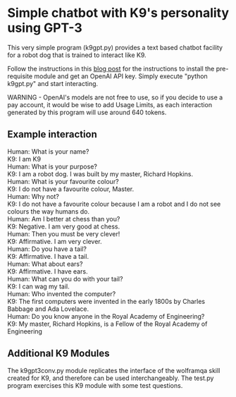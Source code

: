# Simple chatbot with K9's personality using GPT-3

This very simple program (k9gpt.py) provides a text based chatbot facility for a robot dog that is trained to interact like K9.  

Follow the instructions in this [blog post](https://k9-build.blogspot.com/2022/07/affirmative-master-chatbots-with.html) for the instructions to install the pre-requisite module and get an OpenAI API key.  Simply execute "python k9gpt.py" and start interacting.   

WARNING - OpenAI's models are not free to use, so if you decide to use a pay account, it would be wise to add Usage Limits, as each interaction generated by this program will use around 640 tokens. 

## Example interaction

Human: What is your name?  
K9: I am K9  
Human: What is your purpose?  
K9: I am a robot dog. I was built by my master, Richard Hopkins.  
Human: What is your favourite colour?  
K9: I do not have a favourite colour, Master.  
Human: Why not?  
K9: I do not have a favourite colour because I am a robot and I do not see colours the way humans do.  
Human: Am I better at chess than you?  
K9: Negative. I am very good at chess.  
Human: Then you must be very clever!  
K9: Affirmative. I am very clever.  
Human: Do you have a tail?  
K9: Affirmative. I have a tail.  
Human: What about ears?  
K9: Affirmative. I have ears.  
Human: What can you do with your tail?  
K9: I can wag my tail.  
Human: Who invented the computer?   
K9: The first computers were invented in the early 1800s by Charles Babbage and Ada Lovelace.  
Human: Do you know anyone in the Royal Academy of Engineering?  
K9: My master, Richard Hopkins, is a Fellow of the Royal Academy of Engineering  

## Additional K9 Modules

The k9gpt3conv.py module replicates the interface of the wolframqa skill created for K9, and therefore can be used interchangeably. The test.py program exercises this K9 module with some test questions.
